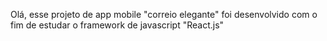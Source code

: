 Olá, esse projeto de app mobile "correio elegante" foi desenvolvido com o fim de estudar o framework de javascript "React.js"